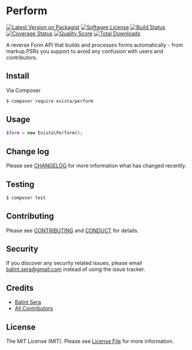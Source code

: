 # Perform

[![Latest Version on Packagist][ico-version]][link-packagist]
[![Software License][ico-license]](LICENSE.md)
[![Build Status][ico-travis]][link-travis]
[![Coverage Status][ico-scrutinizer]][link-scrutinizer]
[![Quality Score][ico-code-quality]][link-code-quality]
[![Total Downloads][ico-downloads]][link-downloads]


A reverse Form API that builds and processes forms automatically - from markup.PSRs you support to avoid any confusion with users and contributors.


## Install

Via Composer

``` bash
$ composer require evista/perform
```

## Usage

``` php
$form = new Evista\Perform();
```

## Change log

Please see [CHANGELOG](CHANGELOG.md) for more information what has changed recently.

## Testing

``` bash
$ composer test
```

## Contributing

Please see [CONTRIBUTING](CONTRIBUTING.md) and [CONDUCT](CONDUCT.md) for details.

## Security

If you discover any security related issues, please email balint.sera@gmail.com instead of using the issue tracker.

## Credits

- [Balint Sera][link-author]
- [All Contributors][link-contributors]

## License

The MIT License (MIT). Please see [License File](LICENSE.md) for more information.

[ico-version]: https://img.shields.io/packagist/v/evista/perform.svg?style=flat-square
[ico-license]: https://img.shields.io/badge/license-MIT-brightgreen.svg?style=flat-square
[ico-travis]: https://img.shields.io/travis/evista/perform/master.svg?style=flat-square
[ico-scrutinizer]: https://img.shields.io/scrutinizer/coverage/g/evista/perform.svg?style=flat-square
[ico-code-quality]: https://img.shields.io/scrutinizer/g/evista/perform.svg?style=flat-square
[ico-downloads]: https://img.shields.io/packagist/dt/evista/perform.svg?style=flat-square

[link-packagist]: https://packagist.org/packages/evista/perform
[link-travis]: https://travis-ci.org/evista/perform
[link-scrutinizer]: https://scrutinizer-ci.com/g/evista/perform/code-structure
[link-code-quality]: https://scrutinizer-ci.com/g/evista/perform
[link-downloads]: https://packagist.org/packages/evista/perform
[link-author]: https://github.com/balintsera
[link-contributors]: ../../contributors

